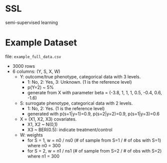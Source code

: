 # SSL
semi-supervised learning

# Example Dataset
file: `example_full_data.csv`

- 3000 rows
- 6 columns: (Y, S, X, W)
  - Y: outcome/true phenotype, categorical data with 3 levels.
    - 1: No, 2: Yes, 3: Unknown. (1 is the reference level)
    - p(Y=2) ~ 5%
    - generate from X with parameter beta = (-3.8, 1, 1, 1, 0.5, -0.4, 0.6, -1.6)
  - S: surrogate phenotype, categorical data with 2 levels.
    - 1: No, 2: Yes. (1 is the reference level)
    - generated with p(s=1|y=1)=0.9, p(s=2|y=2)=0.9, p(s=1|y=3)=0.6
  - X = (X1, X2, X3) covariates. 
    - X1, X2 ~ N(0,1)
    - X3 ~ BER(0.5): indicate treatment/control
  - W: weights
    - for S = 1, w = n0 / ns0 (# of sample from S=1 / # of obs with S=1) where n0 = 300
    - for S = 2, w = n1 / ns1 (# of sample from S=2 / # of obs with S=2) where n1 = 300



